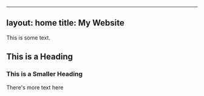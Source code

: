
---
layout: home
title: My Website
---

This is some text.

## This is a Heading

### This is a Smaller Heading

There's more text here
